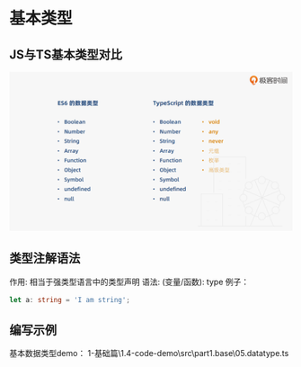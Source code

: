 # 基本类型

## JS与TS基本类型对比

![picture 1](../images/6d98de182837b3b547630af3b6c6287f5aebb3978fa5d97168359f580433570e.png)  

## 类型注解语法
作用: 相当于强类型语言中的类型声明
语法:  (变量/函数): type
例子：
``` typescript
let a: string = 'I am string';
```

## 编写示例
基本数据类型demo： 
1-基础篇\1.4-code-demo\src\part1.base\05.datatype.ts





